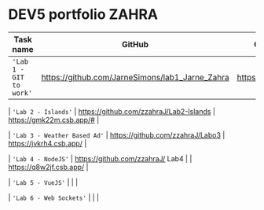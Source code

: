 # DEV5 portfolio ZAHRA

| Task name                    | GitHub                                                 | CodeSandBox                   |
| ---------------------------- | ------------------------------------------------------ | ------------------------------|
| `'Lab 1 - GIT to work'`      | https://github.com/JarneSimons/lab1_Jarne_Zahra        | https://7xp5r7.csb.app/       |  

| `'Lab 2 - Islands'`          | https://github.com/zzahraJ/Lab2-Islands                | https://gmk22m.csb.app/#      |

| `'Lab 3 - Weather Based Ad'` | https://github.com/zzahraJ/Labo3                       | https://jvkrh4.csb.app/       |

| `'Lab 4 - NodeJS'`           | https://github.com/zzahraJ/    Lab4                           |                                                        | https://q8w2jf.csb.app/                           |

| `'Lab 5 - VueJS'`            |                                                        |                               |

| `'Lab 6 - Web Sockets'`      |                                                        |                               |